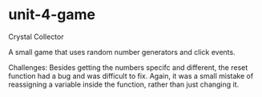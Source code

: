 # unit-4-game
Crystal Collector

A small game that uses random number generators and click events.

Challenges: 
Besides getting the numbers specifc and different,
the reset function had a bug and was difficult to fix.
Again, it was a small mistake of reassigning a variable inside the function, rather than just
changing it. 
